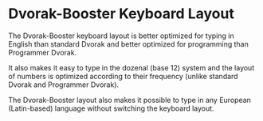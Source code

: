 # Dvorak-Booster Keyboard Layout

The Dvorak-Booster keyboard layout is better optimized for typing in English than standard Dvorak and better optimized for programming than Programmer Dvorak. 

It also makes it easy to type in the dozenal (base 12) system and the layout of numbers is optimized according to their frequency (unlike standard Dvorak and Programmer Dvorak). 

The Dvorak-Booster layout also makes it possible to type in any European (Latin-based) language without switching the keyboard layout.

